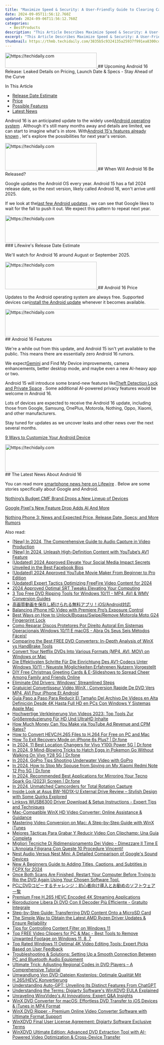 ```yaml
---
title: "Maximize Speed & Security: A User-Friendly Guide to Clearing Cache on Android Systems"
date: 2024-09-05T11:56:12.760Z
updated: 2024-09-06T11:56:12.760Z
categories:
  - BestProducts
description: "This Article Describes Maximize Speed & Security: A User-Friendly Guide to Clearing Cache on Android Systems"
excerpt: "This Article Describes Maximize Speed & Security: A User-Friendly Guide to Clearing Cache on Android Systems"
thumbnail: https://thmb.techidaily.com/3835b5c9324135a25937f991ea8300cd53ce37fdc5e5b097c62f4e9811a94741.jpg
---
```


<!-- affiliate ads begin -->
<a href="https://25home.pxf.io/c/5597632/2123474/16836" target="_top" id="2123474">
  <img src="//a.impactradius-go.com/display-ad/16836-2123474" border="0" alt="https://techidaily.com" width="300" height="50"/>
</a>
<img height="0" width="0" src="https://25home.pxf.io/i/5597632/2123474/16836" style="position:absolute;visibility:hidden;" border="0" />
<!-- affiliate ads end -->
## Upcoming Android 16 Release: Leaked Details on Pricing, Launch Date & Specs - Stay Ahead of the Curve

In This Article

* [Release Date Estimate](https://www.lifewire.com/#toc-when-will-android-16-be-released)
* [Price](https://www.lifewire.com/#toc-android-16-price)
* [Possible Features](https://www.lifewire.com/#toc-android-16-features)
* [Latest News](https://www.lifewire.com/#toc-the-latest-news-about-android-16)

 Android 16 is an anticipated update to the widely used[Android operating system](https://www.lifewire.com/what-is-google-android-1616887) . Although it's still many months away and details are limited, we can start to imagine what's in store. With[Android 15's features already known](https://www.lifewire.com/android-15-7547471) , let's explore the possibilities for next year's version.

<!-- affiliate ads begin -->
<a href="https://united.elfm.net/c/5597632/2139557/4704" target="_top" id="2139557">
  <img src="//a.impactradius-go.com/display-ad/4704-2139557" border="0" alt="https://techidaily.com" width="300" height="90"/>
</a>
<img height="0" width="0" src="https://united.elfm.net/i/5597632/2139557/4704" style="position:absolute;visibility:hidden;" border="0" />
<!-- affiliate ads end -->
## When Will Android 16 Be Released?

 Google updates the Android OS every year. Android 15 has a fall 2024 release date, so the next version, likely called Android 16, won't arrive until 2025.

 If we look at the[last few Android updates](https://www.lifewire.com/android-versions-4173277) , we can see that Google likes to wait for the fall to push it out. We expect this pattern to repeat next year.

<!-- affiliate ads begin -->
<a href="https://ephamedtechinc.pxf.io/c/5597632/2137207/26400" target="_top" id="2137207">
  <img src="//a.impactradius-go.com/display-ad/26400-2137207" border="0" alt="https://techidaily.com" width="728" height="90"/>
</a>
<img height="0" width="0" src="https://ephamedtechinc.pxf.io/i/5597632/2137207/26400" style="position:absolute;visibility:hidden;" border="0" />
<!-- affiliate ads end -->
### Lifewire's Release Date Estimate

We'll watch for Android 16 around August or September 2025.

<!-- affiliate ads begin -->
<a href="https://review-au.sjv.io/c/5597632/2098704/14409" target="_top" id="2098704">
  <img src="//a.impactradius-go.com/display-ad/14409-2098704" border="0" alt="https://techidaily.com" width="300" height="90"/>
</a>
<img height="0" width="0" src="https://review-au.sjv.io/i/5597632/2098704/14409" style="position:absolute;visibility:hidden;" border="0" />
<!-- affiliate ads end -->
## Android 16 Price

 Updates to the Android operating system are always free. Supported devices can[install the Android update](https://www.lifewire.com/update-your-android-os-121662) whenever it becomes available.  

<!-- affiliate ads begin -->
<a href="https://ephamedtechinc.pxf.io/c/5597632/2136618/26400" target="_top" id="2136618">
  <img src="//a.impactradius-go.com/display-ad/26400-2136618" border="0" alt="https://techidaily.com" width="728" height="90"/>
</a>
<img height="0" width="0" src="https://ephamedtechinc.pxf.io/i/5597632/2136618/26400" style="position:absolute;visibility:hidden;" border="0" />
<!-- affiliate ads end -->
## Android 16 Features

 We're a while out from this update, and Android 15 isn't yet available to the public. This means there are essentially zero Android 16 rumors.

 We expect[Gemini](https://www.lifewire.com/what-is-google-bard-7151624) and Find My Device improvements, camera enhancements, better desktop mode, and maybe even a new AI-heavy app or two.

 Android 15 will introduce some brand-new features like[Theft Detection Lock and Private Space](https://blog.google/products/android/android-theft-protection/) . Some additional AI-powered privacy features would be welcome in Android 16.

 Lots of devices are expected to receive the Android 16 update, including those from Google, Samsung, OnePlus, Motorola, Nothing, Oppo, Xiaomi, and other manufacturers.

 Stay tuned for updates as we uncover leaks and other news over the next several months.

[9 Ways to Customize Your Android Device](https://www.lifewire.com/customizing-your-android-4021844)

<!-- affiliate ads begin -->
<a href="https://ephamedtechinc.pxf.io/c/5597632/2136621/26400" target="_top" id="2136621">
  <img src="//a.impactradius-go.com/display-ad/26400-2136621" border="0" alt="https://techidaily.com" width="728" height="90"/>
</a>
<img height="0" width="0" src="https://ephamedtechinc.pxf.io/i/5597632/2136621/26400" style="position:absolute;visibility:hidden;" border="0" />
<!-- affiliate ads end -->
## The Latest News About Android 16

 You can read more [smartphone news here on Lifewire](https://www.lifewire.com/mobile-phone-news-4796390) . Below are some stories specifically about Google and Android.

[Nothing’s Budget CMF Brand Drops a New Lineup of Devices](https://www.lifewire.com/nothings-budget-cmf-brand-drops-a-new-lineup-of-devices-8674814)

[Google Pixel's New Feature Drop Adds AI And More](https://www.lifewire.com/google-pixel-s-new-feature-drop-adds-ai-and-more-8663574)

[Nothing Phone 3: News and Expected Price, Release Date, Specs; and More Rumors](https://www.lifewire.com/nothing-phone-3-8639420)


<ins class="adsbygoogle"
     style="display:block"
     data-ad-format="autorelaxed"
     data-ad-client="ca-pub-7571918770474297"
     data-ad-slot="1223367746"></ins>



<ins class="adsbygoogle"
     style="display:block"
     data-ad-client="ca-pub-7571918770474297"
     data-ad-slot="8358498916"
     data-ad-format="auto"
     data-full-width-responsive="true"></ins>

<span class="atpl-alsoreadstyle">Also read:</span>
<div><ul>
<li><a href="https://video-capture.techidaily.com/new-in-2024-the-comprehensive-guide-to-audio-capture-in-video-production/"><u>[New] In 2024, The Comprehensive Guide to Audio Capture in Video Production</u></a></li>
<li><a href="https://youtube-tips.techidaily.com/n-2024-unleash-high-definition-content-with-youtubes-av1-feature/"><u>[New] In 2024, Unleash High-Definition Content with YouTube’s AV1 Feature</u></a></li>
<li><a href="https://facebook-videos.techidaily.com/updated-2024-approved-elevate-your-social-media-impact-secrets-unveiled-in-the-best-facebook-bios/"><u>[Updated] 2024 Approved  Elevate Your Social Media Impact  Secrets Unveiled in the Best Facebook Bios</u></a></li>
<li><a href="https://youtube-zero.techidaily.com/ed-2024-approved-youtube-movie-maker-from-beginner-to-pro-edition/"><u>[Updated] 2024 Approved  YouTube Movie Maker  From Beginner to Pro Edition</u></a></li>
<li><a href="https://youtube-webster.techidaily.com/ed-expert-tactics-optimizing-freefire-video-content-for-2024/"><u>[Updated] Expert Tactics  Optimizing FreeFire Video Content for 2024</u></a></li>
<li><a href="https://article-tips.techidaily.com/2024-approved-optimal-srt-tweaks-elevating-your-computing/"><u>2024 Approved  Optimal SRT Tweaks  Elevating Your Computing</u></a></li>
<li><a href="https://techtrends.techidaily.com/3-top-free-dvd-ripping-tools-for-windows-1011-mp4-avi-and-wmv-conversion-guides/"><u>3 Top Free DVD Ripping Tools for Windows 10/11 - MP4, AVI & WMV Conversion Guides</u></a></li>
<li><a href="https://techtrends.techidaily.com/iosandroid/"><u>高画質動画を保存し続けられる無料アプリ！iOS/Android対応</u></a></li>
<li><a href="https://extra-hints.techidaily.com/balancing-iphone-hd-video-with-premiere-pros-exposure-control/"><u>Balancing iPhone HD Video with Premiere Pro’s Exposure Control</u></a></li>
<li><a href="https://easy-unlock-android.techidaily.com/best-ways-on-how-to-unlockbypassswiperemove-motorola-moto-g24-fingerprint-lock-by-drfone-android/"><u>Best Ways on How to Unlock/Bypass/Swipe/Remove Motorola Moto G24 Fingerprint Lock</u></a></li>
<li><a href="https://techtrends.techidaily.com/como-reparar-discos-protetores-por-direito-autoral-em-sistemas-operacionais-windows-1011-e-macos-abra-os-seus-seis-metodos-faceis/"><u>Como Reparar Discos Protetores Por Direito Autoral Em Sistemas Operacionais Windows 10/11 E macOS - Abra Os Seus Seis Métodos Fáceis!</u></a></li>
<li><a href="https://techtrends.techidaily.com/comparing-the-best-free-dvd-converters-in-depth-analysis-of-winx-vs-handbrake-tools/"><u>Comparing the Best FREE DVD Converters: In-Depth Analysis of WinX vs HandBrake Tools</u></a></li>
<li><a href="https://techtrends.techidaily.com/convert-your-netflix-dvds-into-various-formats-mp4-avi-mov-on-windows-or-mac/"><u>Convert Your Netflix DVDs Into Various Formats (MP4, AVI, MOV) on Windows or Mac</u></a></li>
<li><a href="https://techtrends.techidaily.com/die-effektivsten-schritte-fur-die-einrichtung-des-av1-codecs-unter-windows-1011-neueste-moglichkeiten-erfahrenen-nutzern-vorgestellt/"><u>Die Effektivsten Schritte Für Die Einrichtung Des AV1-Codecs Unter Windows 10/11 – Neueste Möglichkeiten Erfahrenen Nutzern Vorgestellt</u></a></li>
<li><a href="https://techtrends.techidaily.com/diy-free-christmas-greeting-cards-and-e-slideshows-to-spread-cheer-among-family-and-friends-online/"><u>DIY Free Christmas Greeting Cards & E-Slideshows to Spread Cheer Among Family and Friends Online</u></a></li>
<li><a href="https://graphic-issues.techidaily.com/eliminate-old-drivers-windows-streamlined-steps/"><u>Eliminate Old Drivers: Windows' Streamlined Steps</u></a></li>
<li><a href="https://techtrends.techidaily.com/gratuiciel-convertisseur-video-winx-conversion-rapide-de-dvd-vers-mp4-avi-pour-iphone-et-android/"><u>Gratuiciel Convertisseur Vidéo WinX : Conversion Rapide De DVD Vers MP4, AVI Pour iPhone Et Android</u></a></li>
<li><a href="https://techtrends.techidaily.com/guia-paso-a-paso-para-reducir-el-tamano-del-archivo-de-videos-en-alta-definicion-desde-4k-hasta-full-hd-en-pcs-con-windows-y-sistemas-apple-mac/"><u>Guía Paso a Paso Para Reducir El Tamaño Del Archivo De Vídeos en Alta Definición Desde 4K Hasta Full HD en PCs Con Windows Y Sistemas Apple Mac</u></a></li>
<li><a href="https://techtrends.techidaily.com/hochwertige-verkleinerung-von-videos-2023-top-tools-zur-grossenreduzierung-fur-hd-und-ultrahd-inhalte/"><u>Hochwertige Verkleinerung Von Videos 2023: Top Tools Zur Größenreduzierung Für HD Und UltraHD Inhalte</u></a></li>
<li><a href="https://youtube-video-recordings.techidaily.com/how-much-money-can-you-make-via-youtube-ad-revenue-and-cpm-rates/"><u>How Much Money Can You Make via YouTube Ad Revenue and CPM Rates?</u></a></li>
<li><a href="https://techtrends.techidaily.com/how-to-convert-hevch265-files-to-h264-for-free-on-pc-and-mac/"><u>How to Convert HEVC/H.265 Files to H.264 For Free on PC and Mac</u></a></li>
<li><a href="https://blog-min.techidaily.com/how-to-exit-recovery-mode-on-iphone-6s-plus-drfone-by-drfone-ios-system-repair-ios-system-repair/"><u>How To Exit Recovery Mode on iPhone 6s Plus? | Dr.fone</u></a></li>
<li><a href="https://change-location.techidaily.com/in-2024-11-best-location-changers-for-vivo-y100i-power-5g-drfone-by-drfone-virtual-android/"><u>In 2024, 11 Best Location Changers for Vivo Y100i Power 5G | Dr.fone</u></a></li>
<li><a href="https://change-location.techidaily.com/in-2024-9-mind-blowing-tricks-to-hatch-eggs-in-pokemon-go-without-walking-on-vivo-y28-5g-drfone-by-drfone-virtual-android/"><u>In 2024, 9 Mind-Blowing Tricks to Hatch Eggs in Pokemon Go Without Walking On Vivo Y28 5G | Dr.fone</u></a></li>
<li><a href="https://extra-approaches.techidaily.com/in-2024-gopro-tips-shooting-underwater-video-with-gopro/"><u>In 2024, GoPro Tips  Shooting Underwater Video with GoPro</u></a></li>
<li><a href="https://blog-min.techidaily.com/in-2024-how-to-stop-my-spouse-from-spying-on-my-xiaomi-redmi-note-12-pro-5g-drfone-by-drfone-virtual-android/"><u>In 2024, How to Stop My Spouse from Spying on My Xiaomi Redmi Note 12 Pro 5G | Dr.fone</u></a></li>
<li><a href="https://screen-mirror.techidaily.com/in-2024-recommended-best-applications-for-mirroring-your-tecno-spark-go-2023-screen-drfone-by-drfone-android/"><u>In 2024, Recommended Best Applications for Mirroring Your Tecno Spark Go (2023) Screen | Dr.fone</u></a></li>
<li><a href="https://some-approaches.techidaily.com/in-2024-unmatched-camcorders-for-total-rotation-capture/"><u>In 2024, Unmatched Camcorders for Total Rotation Capture</u></a></li>
<li><a href="https://buynow-tips.techidaily.com/inside-look-at-asus-bw-16d1x-u-external-drive-review-stylish-design-with-some-quirks-explored/"><u>Inside Look at Asus BW-16D1X-U External Drive Review – Stylish Design with Some Quirks Explored</u></a></li>
<li><a href="https://win-dash.techidaily.com/linksys-wusb6300-driver-download-and-setup-instructions-expert-tips-and-techniques/"><u>Linksys WUSB6300 Driver Download & Setup Instructions - Expert Tips and Techniques</u></a></li>
<li><a href="https://techtrends.techidaily.com/mac-compatible-winx-hd-video-converter-online-assistance-and-guidance/"><u>Mac-Compatible WinX HD Video Converter: Online Assistance & Guidance</u></a></li>
<li><a href="https://techtrends.techidaily.com/mastering-video-conversion-on-mac-a-step-by-step-guide-with-winx-itunes/"><u>Mastering Video Conversion on Mac: A Step-by-Step Guide with WinX iTunes</u></a></li>
<li><a href="https://techtrends.techidaily.com/mejores-tacticas-para-grabar-y-reducir-video-con-clipchamp-una-guia-completa/"><u>Mejores Tácticas Para Grabar Y Reducir Video Con Clipchamp: Una Guía Completa</u></a></li>
<li><a href="https://techtrends.techidaily.com/migliori-tecniche-di-ridimensionamento-dei-video-dimezzare-il-time-e-lannoiata-filigrana-con-queste-10-procedure-vincenti/"><u>Migliori Tecniche Di Ridimensionamento Dei Video - Dimezzare Il Time E L'Annoiata Filigrana Con Queste 10 Procedure Vincenti!</u></a></li>
<li><a href="https://buynow-help.techidaily.com/nest-audio-versus-nest-mini-a-detailed-comparison-of-googles-sound-devices/"><u>Nest Audio Versus Nest Mini: A Detailed Comparison of Google's Sound Devices</u></a></li>
<li><a href="https://smart-video-editing.techidaily.com/new-a-beginners-guide-to-adding-titles-captions-and-subtitles-in-fcpx-for-2024/"><u>New A Beginners Guide to Adding Titles, Captions, and Subtitles in FCPX for 2024</u></a></li>
<li><a href="https://techtrends.techidaily.com/once-both-scans-are-finished-restart-your-computer-before-trying-to-rip-the-dvd-again-using-your-chosen-software-tool/"><u>Once Both Scans Are Finished, Restart Your Computer Before Trying to Rip the DVD Again Using Your Chosen Software Tool.</u></a></li>
<li><a href="https://techtrends.techidaily.com/1725286568285-pcdvd/"><u>PCにDVDコピーするチャレンジ：初心者向け導入とお勧めのソフトウェア一覧</u></a></li>
<li><a href="https://techtrends.techidaily.com/premium-free-h265-hevc-encoded-4k-streaming-applications/"><u>Premium Free H.265 HEVC Encoded 4K Streaming Applications</u></a></li>
<li><a href="https://techtrends.techidaily.com/riproduzione-libera-di-dvd-con-il-decoder-piu-efficiente-gratuito-integrale/"><u>Riproduzione Libera Di DVD Con Il Decoder Più Efficiente - Gratuito Integrale</u></a></li>
<li><a href="https://techtrends.techidaily.com/step-by-step-guide-transferring-dvd-content-onto-a-microsd-card/"><u>Step-by-Step Guide: Transferring DVD Content Onto a MicroSD Card</u></a></li>
<li><a href="https://win-amazing.techidaily.com/the-simple-way-to-obtain-the-latest-amd-ryzen-driver-updates-and-ensure-reliability/"><u>The Simple Way to Obtain the Latest AMD Ryzen Driver Updates & Ensure Reliability</u></a></li>
<li><a href="https://win11-tips.techidaily.com/tips-for-controlling-content-filter-on-windows-11/"><u>Tips for Controlling Content Filter on Windows 11</u></a></li>
<li><a href="https://techtrends.techidaily.com/top-free-video-clippers-for-pc-and-mac-best-tools-to-remove-unwanted-footage-on-windows-11-8-7/"><u>Top FREE Video Clippers for PC & Mac - Best Tools to Remove Unwanted Footage on Windows 11, 8, 7</u></a></li>
<li><a href="https://techtrends.techidaily.com/top-rated-windows-11-optimal-4k-video-editing-tools-expert-picks-based-on-user-feedback/"><u>Top Rated Windows 11 Optimal 4K Video Editing Tools: Expert Picks Based on User Feedback</u></a></li>
<li><a href="https://tech-recovery.techidaily.com/troubleshooting-and-solutions-setting-up-a-smooth-connection-between-pc-and-bluetooth-audio-equipment/"><u>Troubleshooting & Solutions: Setting Up a Smooth Connection Between PC and Bluetooth Audio Equipment</u></a></li>
<li><a href="https://techtrends.techidaily.com/ultimate-trick-adjusting-regional-codes-in-dvd-players-a-comprehensive-tutorial/"><u>Ultimate Trick: Adjusting Regional Codes in DVD Players – A Comprehensive Tutorial</u></a></li>
<li><a href="https://techtrends.techidaily.com/umwandlung-von-dvd-dateien-kostenlos-optimale-qualitat-mit-h265hevc-konvertierung/"><u>Umwandlung Von DVD-Dateien Kostenlos: Optimale Qualität Mit H.265/HEVC Konvertierung</u></a></li>
<li><a href="https://tech-haven.techidaily.com/understanding-auto-gpt-unveiling-its-distinct-features-from-chatgpt/"><u>Understanding Auto-GPT: Unveiling Its Distinct Features From ChatGPT</u></a></li>
<li><a href="https://techtrends.techidaily.com/understanding-the-terms-digiarty-softwares-winxdvd-eula-explained/"><u>Understanding the Terms: Digiarty Software's WinXDVD EULA Explained</u></a></li>
<li><a href="https://techtrends.techidaily.com/unraveling-winxvideos-ai-innovations-expert-qanda-insights/"><u>Unraveling WinxVideo's AI Innovations: Expert Q&A Insights</u></a></li>
<li><a href="https://techtrends.techidaily.com/winx-dvd-converter-for-macos-effortless-dvd-transfer-to-ios-devices-and-itunes-in-mp4-format/"><u>WinX DVD Converter for macOS: Effortless DVD Transfer to iOS Devices & iTunes in MP4 Format</u></a></li>
<li><a href="https://techtrends.techidaily.com/winx-dvd-ripper-premium-online-video-converter-software-with-ultimate-format-support/"><u>WinX DVD Ripper - Premium Online Video Converter Software with Ultimate Format Support</u></a></li>
<li><a href="https://techtrends.techidaily.com/winxdvd-final-user-license-agreement-digiarty-software-exclusive-terms/"><u>WinXDVD Final User License Agreement: Digiarty Software Exclusive Terms</u></a></li>
<li><a href="https://techtrends.techidaily.com/winxdvd-ultimate-edition-advanced-dvd-extraction-tool-with-ai-powered-video-optimization-and-cross-device-transfer/"><u>WinXDVD Ultimate Edition: Advanced DVD Extraction Tool with AI-Powered Video Optimization & Cross-Device Transfer</u></a></li>
</ul></div>
